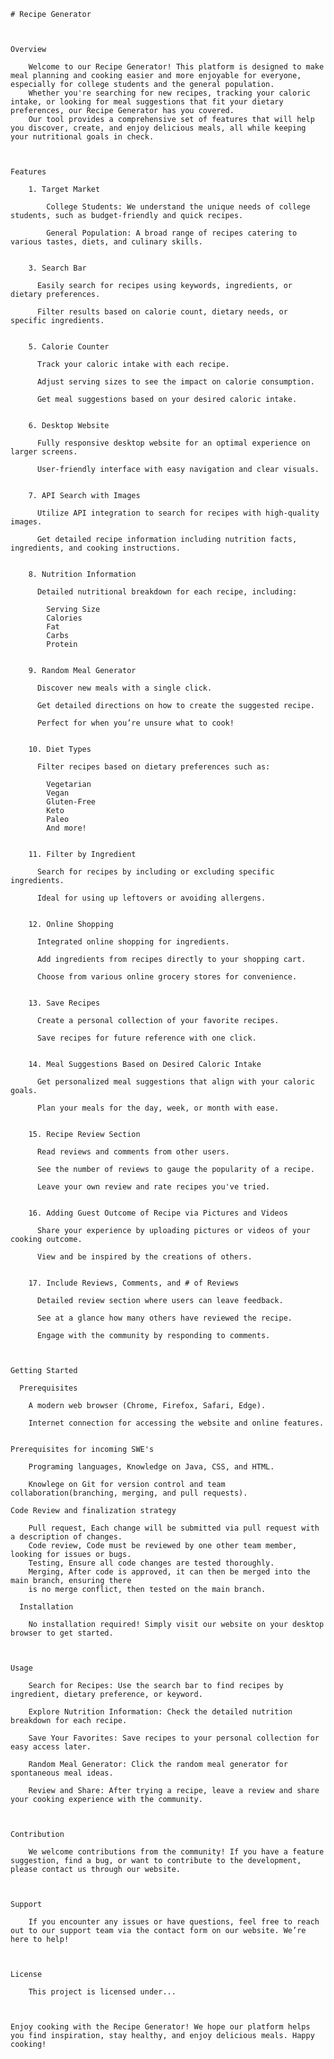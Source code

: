     # Recipe Generator


    
    Overview
    
        Welcome to our Recipe Generator! This platform is designed to make meal planning and cooking easier and more enjoyable for everyone, especially for college students and the general population. 
        Whether you're searching for new recipes, tracking your caloric intake, or looking for meal suggestions that fit your dietary preferences, our Recipe Generator has you covered. 
        Our tool provides a comprehensive set of features that will help you discover, create, and enjoy delicious meals, all while keeping your nutritional goals in check.


    
    Features
    
        1. Target Market
    
            College Students: We understand the unique needs of college students, such as budget-friendly and quick recipes.
        
            General Population: A broad range of recipes catering to various tastes, diets, and culinary skills.

        
        3. Search Bar
        
          Easily search for recipes using keywords, ingredients, or dietary preferences.
          
          Filter results based on calorie count, dietary needs, or specific ingredients.

          
        5. Calorie Counter
          
          Track your caloric intake with each recipe.
          
          Adjust serving sizes to see the impact on calorie consumption.
          
          Get meal suggestions based on your desired caloric intake.

          
        6. Desktop Website
        
          Fully responsive desktop website for an optimal experience on larger screens.
          
          User-friendly interface with easy navigation and clear visuals.

          
        7. API Search with Images
        
          Utilize API integration to search for recipes with high-quality images.
          
          Get detailed recipe information including nutrition facts, ingredients, and cooking instructions.

          
        8. Nutrition Information
        
          Detailed nutritional breakdown for each recipe, including:
          
            Serving Size
            Calories
            Fat
            Carbs
            Protein

            
        9. Random Meal Generator
        
          Discover new meals with a single click.
          
          Get detailed directions on how to create the suggested recipe.
          
          Perfect for when you’re unsure what to cook!

          
        10. Diet Types
        
          Filter recipes based on dietary preferences such as:
          
            Vegetarian
            Vegan
            Gluten-Free
            Keto
            Paleo
            And more!

            
        11. Filter by Ingredient
        
          Search for recipes by including or excluding specific ingredients.
          
          Ideal for using up leftovers or avoiding allergens.

          
        12. Online Shopping
        
          Integrated online shopping for ingredients.
          
          Add ingredients from recipes directly to your shopping cart.
          
          Choose from various online grocery stores for convenience.

          
        13. Save Recipes
        
          Create a personal collection of your favorite recipes.
          
          Save recipes for future reference with one click.

          
        14. Meal Suggestions Based on Desired Caloric Intake
        
          Get personalized meal suggestions that align with your caloric goals.
          
          Plan your meals for the day, week, or month with ease.

          
        15. Recipe Review Section
        
          Read reviews and comments from other users.
          
          See the number of reviews to gauge the popularity of a recipe.
          
          Leave your own review and rate recipes you've tried.

          
        16. Adding Guest Outcome of Recipe via Pictures and Videos
        
          Share your experience by uploading pictures or videos of your cooking outcome.
          
          View and be inspired by the creations of others.

          
        17. Include Reviews, Comments, and # of Reviews
        
          Detailed review section where users can leave feedback.
          
          See at a glance how many others have reviewed the recipe.
          
          Engage with the community by responding to comments.


      
    Getting Started

      Prerequisites
      
        A modern web browser (Chrome, Firefox, Safari, Edge).
        
        Internet connection for accessing the website and online features.


    Prerequisites for incoming SWE's   

        Programing languages, Knowledge on Java, CSS, and HTML.

        Knowlege on Git for version control and team collaboration(branching, merging, and pull requests).

    Code Review and finalization strategy

        Pull request, Each change will be submitted via pull request with a description of changes.
        Code review, Code must be reviewed by one other team member, looking for issues or bugs.
        Testing, Ensure all code changes are tested thoroughly.
        Merging, After code is approved, it can then be merged into the main branch, ensuring there 
        is no merge conflict, then tested on the main branch.
      
      Installation
      
        No installation required! Simply visit our website on your desktop browser to get started.


    
    Usage

        Search for Recipes: Use the search bar to find recipes by ingredient, dietary preference, or keyword.
        
        Explore Nutrition Information: Check the detailed nutrition breakdown for each recipe.
        
        Save Your Favorites: Save recipes to your personal collection for easy access later.
        
        Random Meal Generator: Click the random meal generator for spontaneous meal ideas.
        
        Review and Share: After trying a recipe, leave a review and share your cooking experience with the community.


    
    Contribution
    
        We welcome contributions from the community! If you have a feature suggestion, find a bug, or want to contribute to the development, please contact us through our website.


    
    Support
    
        If you encounter any issues or have questions, feel free to reach out to our support team via the contact form on our website. We’re here to help!


    
    License
    
        This project is licensed under...


    
    Enjoy cooking with the Recipe Generator! We hope our platform helps you find inspiration, stay healthy, and enjoy delicious meals. Happy cooking!

